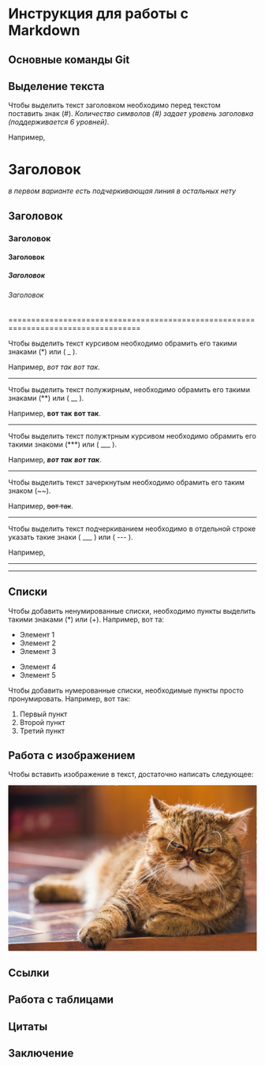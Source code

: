 # Инструкция для работы с Markdown

## Основные команды Git

## Выделение текста

Чтобы выделить текст заголовком необходимо перед текстом поставить знак (#). *Количество символов (#) задает уровень заголовка (поддерживается 6 уровней)*. 

Например,
 # Заголовок 
*в первом варианте есть подчеркивающая линия в остальных нету*
 ## Заголовок
 ### Заголовок
 #### Заголовок
 ##### Заголовок
 ###### Заголовок

 ===================================================================================

 Чтобы выделить текст курсивом необходимо обрамить его такими знаками (*) или ( _ ). 
 
 Например, *вот так* _вот так_.
___
Чтобы выделить текст полужирным, необходимо обрамить его такими знаками (**) или ( __ ). 

Например, **вот так** __вот так__.
___
Чтобы выделить текст полужтрным курсивом необходимо обрамить его такими знакоми (***) или ( ___ ). 

Например, ***вот так*** ___вот так___.
____
Чтобы выделить текст зачеркнутым необходимо обрамить его таким знаком (~~). 

Например, ~~вот так~~.
____

Чтобы выделить текст подчеркиванием необходимо в отдельной строке указать такие знаки ( ___ ) или ( --- ).

Например, 
___
---
## Списки

Чтобы добавить ненумированные списки, необходимо пункты выделить такими знаками (*) или (+).
Например, вот та:
* Элемент 1
* Элемент 2
* Элемент 3
+ Элемент 4
+ Элемент 5

Чтобы добавить нумерованные списки, необходимые пункты просто пронумировать.
Например, вот так:
1. Первый пункт
2. Второй пункт
3. Третий пункт

## Работа с изображением

Чтобы вставить изображение в текст, достаточно написать следующее:

![Привет, че надо!](мммм.jpg)

## Ссылки

## Работа с таблицами

## Цитаты

## Заключение